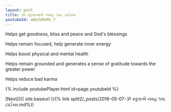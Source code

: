 ```yaml
---
layout: post
title: ૐ વૃદ્ધાત્માને નમહ ૧૦૮ ટાઈમ્સ
youtubeId: aHeZoMoMz_Y
---
```

 
 
Helps get goodness, bliss and peace and God's blessings
 
Helps remain focused, help generate inner energy 
 
Helps boost physical and mental health 
 
Helps remain grounded and generates a sense of gratitude towards the greater power 
 
Helps reduce bad karma
 
 
 
 


{% include youtubePlayer.html id=page.youtubeId %}
 
[Next]({{ site.baseurl }}{% link  split2/_posts/2016-05-07-ૐ સ્તુતાએ નમહ  ૧૦૮ ટાઈમ્સ.md%})
 
